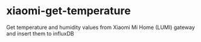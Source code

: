 # xiaomi-get-temperature
Get temperature and humidity values from Xiaomi Mi Home (LUMI) gateway and insert them to influxDB
